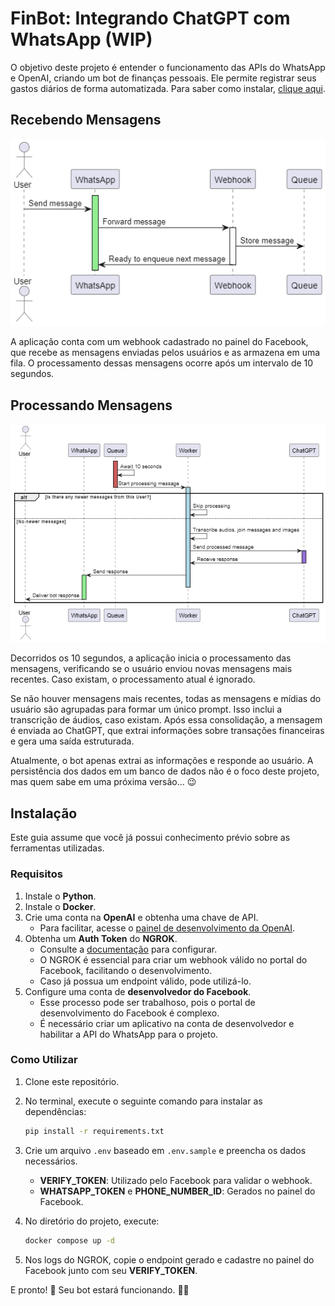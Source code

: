 # FinBot: Integrando ChatGPT com WhatsApp (WIP)

O objetivo deste projeto é entender o funcionamento das APIs do WhatsApp e OpenAI, criando um bot de finanças pessoais. Ele permite registrar seus gastos diários de forma automatizada. Para saber como instalar, [clique aqui](#instalacao).

## Recebendo Mensagens

![Receiving Messages](assets/receiving-messages.png)

A aplicação conta com um webhook cadastrado no painel do Facebook, que recebe as mensagens enviadas pelos usuários e as armazena em uma fila. O processamento dessas mensagens ocorre após um intervalo de 10 segundos.

## Processando Mensagens

![Processing Messages](assets/processing.png)

Decorridos os 10 segundos, a aplicação inicia o processamento das mensagens, verificando se o usuário enviou novas mensagens mais recentes. Caso existam, o processamento atual é ignorado.

Se não houver mensagens mais recentes, todas as mensagens e mídias do usuário são agrupadas para formar um único prompt. Isso inclui a transcrição de áudios, caso existam. Após essa consolidação, a mensagem é enviada ao ChatGPT, que extrai informações sobre transações financeiras e gera uma saída estruturada.

Atualmente, o bot apenas extrai as informações e responde ao usuário. A persistência dos dados em um banco de dados não é o foco deste projeto, mas quem sabe em uma próxima versão... 😉

## Instalação

Este guia assume que você já possui conhecimento prévio sobre as ferramentas utilizadas.

### Requisitos

1. Instale o **Python**.
2. Instale o **Docker**.
3. Crie uma conta na **OpenAI** e obtenha uma chave de API.
   - Para facilitar, acesse o [painel de desenvolvimento da OpenAI](https://platform.openai.com/api-keys).
4. Obtenha um **Auth Token** do **NGROK**.
   - Consulte a [documentação](https://dashboard.ngrok.com/get-started/setup/windows) para configurar.
   - O NGROK é essencial para criar um webhook válido no portal do Facebook, facilitando o desenvolvimento.
   - Caso já possua um endpoint válido, pode utilizá-lo.
5. Configure uma conta de **desenvolvedor do Facebook**.
   - Esse processo pode ser trabalhoso, pois o portal de desenvolvimento do Facebook é complexo.
   - É necessário criar um aplicativo na conta de desenvolvedor e habilitar a API do WhatsApp para o projeto.

### Como Utilizar

1. Clone este repositório.
2. No terminal, execute o seguinte comando para instalar as dependências:

   ```sh
   pip install -r requirements.txt
   ```

3. Crie um arquivo `.env` baseado em `.env.sample` e preencha os dados necessários.
   - **VERIFY\_TOKEN**: Utilizado pelo Facebook para validar o webhook.
   - **WHATSAPP\_TOKEN** e **PHONE\_NUMBER\_ID**: Gerados no painel do Facebook.
4. No diretório do projeto, execute:

   ```sh
   docker compose up -d
   ```

5. Nos logs do NGROK, copie o endpoint gerado e cadastre no painel do Facebook junto com seu **VERIFY\_TOKEN**.

E pronto! 🎉 Seu bot estará funcionando. 🤖🔥
